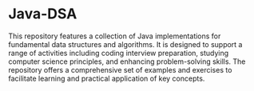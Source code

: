 # Java-DSA
 This repository features a collection of Java implementations for fundamental data structures and algorithms. It is designed to support a range of activities including coding interview preparation, studying computer science principles, and enhancing problem-solving skills. The repository offers a comprehensive set of examples and exercises to facilitate learning and practical application of key concepts.
